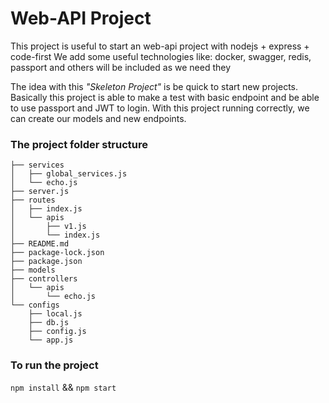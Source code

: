 # Web-API Project

This project is useful to start an web-api project with nodejs + express + code-first
We add some useful technologies like: docker, swagger, redis, passport and others will be included as we need they

The idea with this _"Skeleton Project"_ is be quick to start new projects.
Basically this project is able to make a test with basic endpoint and be able to use passport and JWT to login.
With this project running correctly, we can create our models and new endpoints.

### The project folder structure

```
├── services
│   ├── global_services.js
│   └── echo.js
├── server.js
├── routes
│   ├── index.js
│   └── apis
│       ├── v1.js
│       └── index.js
├── README.md
├── package-lock.json
├── package.json
├── models
├── controllers
│   └── apis
│       └── echo.js
└── configs
    ├── local.js
    ├── db.js
    ├── config.js
    └── app.js
```

### To run the project

`npm install` && `npm start`
